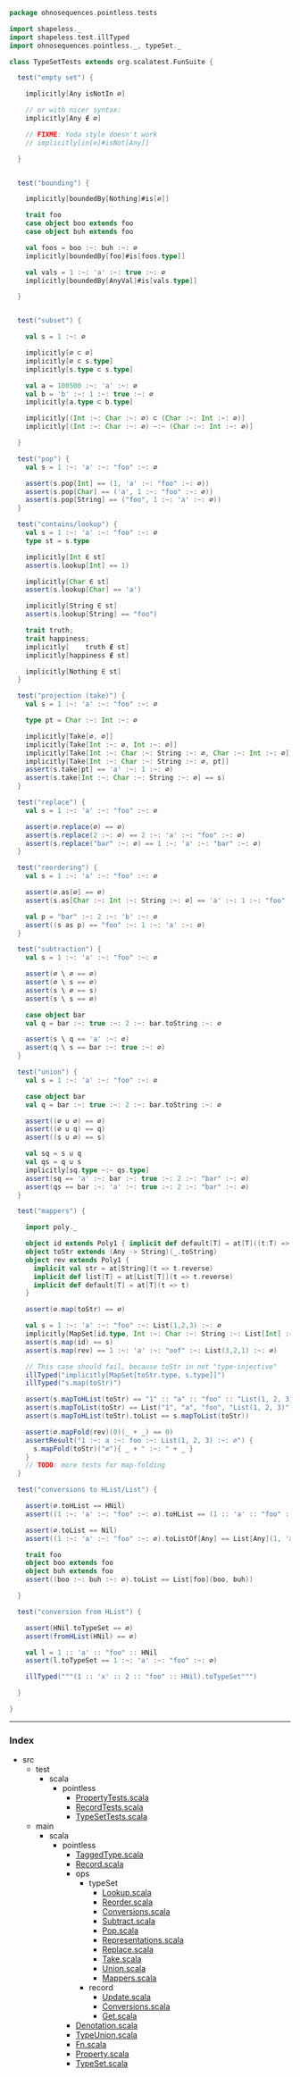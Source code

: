 
```scala
package ohnosequences.pointless.tests

import shapeless._
import shapeless.test.illTyped
import ohnosequences.pointless._, typeSet._

class TypeSetTests extends org.scalatest.FunSuite {

  test("empty set") {

    implicitly[Any isNotIn ∅]

    // or with nicer syntax:
    implicitly[Any ∉ ∅]

    // FIXME: Yoda style doesn't work
    // implicitly[in[∅]#isNot[Any]]

  }


  test("bounding") {

    implicitly[boundedBy[Nothing]#is[∅]]

    trait foo
    case object boo extends foo
    case object buh extends foo

    val foos = boo :~: buh :~: ∅
    implicitly[boundedBy[foo]#is[foos.type]]

    val vals = 1 :~: 'a' :~: true :~: ∅
    implicitly[boundedBy[AnyVal]#is[vals.type]]

  }


  test("subset") {

    val s = 1 :~: ∅

    implicitly[∅ ⊂ ∅]
    implicitly[∅ ⊂ s.type]
    implicitly[s.type ⊂ s.type]

    val a = 100500 :~: 'a' :~: ∅
    val b = 'b' :~: 1 :~: true :~: ∅
    implicitly[a.type ⊂ b.type]

    implicitly[(Int :~: Char :~: ∅) ⊂ (Char :~: Int :~: ∅)]
    implicitly[(Int :~: Char :~: ∅) ~:~ (Char :~: Int :~: ∅)]

  }

  test("pop") {
    val s = 1 :~: 'a' :~: "foo" :~: ∅

    assert(s.pop[Int] == (1, 'a' :~: "foo" :~: ∅))
    assert(s.pop[Char] == ('a', 1 :~: "foo" :~: ∅))
    assert(s.pop[String] == ("foo", 1 :~: 'a' :~: ∅))
  }

  test("contains/lookup") {
    val s = 1 :~: 'a' :~: "foo" :~: ∅
    type st = s.type

    implicitly[Int ∈ st]
    assert(s.lookup[Int] == 1)

    implicitly[Char ∈ st]
    assert(s.lookup[Char] == 'a')

    implicitly[String ∈ st]
    assert(s.lookup[String] == "foo")

    trait truth;
    trait happiness;
    implicitly[    truth ∉ st]
    implicitly[happiness ∉ st]

    implicitly[Nothing ∈ st]
  }

  test("projection (take)") {
    val s = 1 :~: 'a' :~: "foo" :~: ∅

    type pt = Char :~: Int :~: ∅

    implicitly[Take[∅, ∅]]
    implicitly[Take[Int :~: ∅, Int :~: ∅]]
    implicitly[Take[Int :~: Char :~: String :~: ∅, Char :~: Int :~: ∅]]
    implicitly[Take[Int :~: Char :~: String :~: ∅, pt]]
    assert(s.take[pt] == 'a' :~: 1 :~: ∅)
    assert(s.take[Int :~: Char :~: String :~: ∅] == s)
  }

  test("replace") {
    val s = 1 :~: 'a' :~: "foo" :~: ∅

    assert(∅.replace(∅) == ∅)
    assert(s.replace(2 :~: ∅) == 2 :~: 'a' :~: "foo" :~: ∅)
    assert(s.replace("bar" :~: ∅) == 1 :~: 'a' :~: "bar" :~: ∅)
  }

  test("reordering") {
    val s = 1 :~: 'a' :~: "foo" :~: ∅

    assert(∅.as[∅] == ∅)
    assert(s.as[Char :~: Int :~: String :~: ∅] == 'a' :~: 1 :~: "foo" :~: ∅)

    val p = "bar" :~: 2 :~: 'b' :~: ∅
    assert((s as p) == "foo" :~: 1 :~: 'a' :~: ∅)
  }

  test("subtraction") {
    val s = 1 :~: 'a' :~: "foo" :~: ∅

    assert(∅ \ ∅ == ∅)
    assert(∅ \ s == ∅)
    assert(s \ ∅ == s)
    assert(s \ s == ∅)

    case object bar
    val q = bar :~: true :~: 2 :~: bar.toString :~: ∅

    assert(s \ q == 'a' :~: ∅)
    assert(q \ s == bar :~: true :~: ∅)
  }

  test("union") {
    val s = 1 :~: 'a' :~: "foo" :~: ∅

    case object bar
    val q = bar :~: true :~: 2 :~: bar.toString :~: ∅

    assert((∅ ∪ ∅) == ∅)
    assert((∅ ∪ q) == q)
    assert((s ∪ ∅) == s)

    val sq = s ∪ q
    val qs = q ∪ s
    implicitly[sq.type ~:~ qs.type]
    assert(sq == 'a' :~: bar :~: true :~: 2 :~: "bar" :~: ∅)
    assert(qs == bar :~: 'a' :~: true :~: 2 :~: "bar" :~: ∅)
  }

  test("mappers") {

    import poly._

    object id extends Poly1 { implicit def default[T] = at[T]((t:T) => t) }
    object toStr extends (Any -> String)(_.toString)
    object rev extends Poly1 { 
      implicit val str = at[String](t => t.reverse)
      implicit def list[T] = at[List[T]](t => t.reverse)
      implicit def default[T] = at[T](t => t)
    }

    assert(∅.map(toStr) == ∅)

    val s = 1 :~: 'a' :~: "foo" :~: List(1,2,3) :~: ∅
    implicitly[MapSet[id.type, Int :~: Char :~: String :~: List[Int] :~: ∅]]
    assert(s.map(id) == s)
    assert(s.map(rev) == 1 :~: 'a' :~: "oof" :~: List(3,2,1) :~: ∅)

    // This case should fail, because toStr in not "type-injective"
    illTyped("implicitly[MapSet[toStr.type, s.type]]")
    illTyped("s.map(toStr)")

    assert(s.mapToHList(toStr) == "1" :: "a" :: "foo" :: "List(1, 2, 3)" :: HNil)
    assert(s.mapToList(toStr) == List("1", "a", "foo", "List(1, 2, 3)"))
    assert(s.mapToHList(toStr).toList == s.mapToList(toStr))

    assert(∅.mapFold(rev)(0)(_ + _) == 0)
    assertResult("1 :~: a :~: foo :~: List(1, 2, 3) :~: ∅") {
      s.mapFold(toStr)("∅"){ _ + " :~: " + _ }
    }
    // TODO: more tests for map-folding
  }

  test("conversions to HList/List") {

    assert(∅.toHList == HNil)
    assert((1 :~: 'a' :~: "foo" :~: ∅).toHList == (1 :: 'a' :: "foo" :: HNil))

    assert(∅.toList == Nil)
    assert((1 :~: 'a' :~: "foo" :~: ∅).toListOf[Any] == List[Any](1, 'a', "foo"))

    trait foo
    object boo extends foo
    object buh extends foo
    assert((boo :~: buh :~: ∅).toList == List[foo](boo, buh))

  }

  test("conversion from HList") {

    assert(HNil.toTypeSet == ∅)
    assert(fromHList(HNil) == ∅)

    val l = 1 :: 'a' :: "foo" :: HNil
    assert(l.toTypeSet == 1 :~: 'a' :~: "foo" :~: ∅)

    illTyped("""(1 :: 'x' :: 2 :: "foo" :: HNil).toTypeSet""")

  }

}

```


------

### Index

+ src
  + test
    + scala
      + pointless
        + [PropertyTests.scala][test/scala/pointless/PropertyTests.scala]
        + [RecordTests.scala][test/scala/pointless/RecordTests.scala]
        + [TypeSetTests.scala][test/scala/pointless/TypeSetTests.scala]
  + main
    + scala
      + pointless
        + [TaggedType.scala][main/scala/pointless/TaggedType.scala]
        + [Record.scala][main/scala/pointless/Record.scala]
        + ops
          + typeSet
            + [Lookup.scala][main/scala/pointless/ops/typeSet/Lookup.scala]
            + [Reorder.scala][main/scala/pointless/ops/typeSet/Reorder.scala]
            + [Conversions.scala][main/scala/pointless/ops/typeSet/Conversions.scala]
            + [Subtract.scala][main/scala/pointless/ops/typeSet/Subtract.scala]
            + [Pop.scala][main/scala/pointless/ops/typeSet/Pop.scala]
            + [Representations.scala][main/scala/pointless/ops/typeSet/Representations.scala]
            + [Replace.scala][main/scala/pointless/ops/typeSet/Replace.scala]
            + [Take.scala][main/scala/pointless/ops/typeSet/Take.scala]
            + [Union.scala][main/scala/pointless/ops/typeSet/Union.scala]
            + [Mappers.scala][main/scala/pointless/ops/typeSet/Mappers.scala]
          + record
            + [Update.scala][main/scala/pointless/ops/record/Update.scala]
            + [Conversions.scala][main/scala/pointless/ops/record/Conversions.scala]
            + [Get.scala][main/scala/pointless/ops/record/Get.scala]
        + [Denotation.scala][main/scala/pointless/Denotation.scala]
        + [TypeUnion.scala][main/scala/pointless/TypeUnion.scala]
        + [Fn.scala][main/scala/pointless/Fn.scala]
        + [Property.scala][main/scala/pointless/Property.scala]
        + [TypeSet.scala][main/scala/pointless/TypeSet.scala]

[test/scala/pointless/PropertyTests.scala]: PropertyTests.scala.md
[test/scala/pointless/RecordTests.scala]: RecordTests.scala.md
[test/scala/pointless/TypeSetTests.scala]: TypeSetTests.scala.md
[main/scala/pointless/TaggedType.scala]: ../../../main/scala/pointless/TaggedType.scala.md
[main/scala/pointless/Record.scala]: ../../../main/scala/pointless/Record.scala.md
[main/scala/pointless/ops/typeSet/Lookup.scala]: ../../../main/scala/pointless/ops/typeSet/Lookup.scala.md
[main/scala/pointless/ops/typeSet/Reorder.scala]: ../../../main/scala/pointless/ops/typeSet/Reorder.scala.md
[main/scala/pointless/ops/typeSet/Conversions.scala]: ../../../main/scala/pointless/ops/typeSet/Conversions.scala.md
[main/scala/pointless/ops/typeSet/Subtract.scala]: ../../../main/scala/pointless/ops/typeSet/Subtract.scala.md
[main/scala/pointless/ops/typeSet/Pop.scala]: ../../../main/scala/pointless/ops/typeSet/Pop.scala.md
[main/scala/pointless/ops/typeSet/Representations.scala]: ../../../main/scala/pointless/ops/typeSet/Representations.scala.md
[main/scala/pointless/ops/typeSet/Replace.scala]: ../../../main/scala/pointless/ops/typeSet/Replace.scala.md
[main/scala/pointless/ops/typeSet/Take.scala]: ../../../main/scala/pointless/ops/typeSet/Take.scala.md
[main/scala/pointless/ops/typeSet/Union.scala]: ../../../main/scala/pointless/ops/typeSet/Union.scala.md
[main/scala/pointless/ops/typeSet/Mappers.scala]: ../../../main/scala/pointless/ops/typeSet/Mappers.scala.md
[main/scala/pointless/ops/record/Update.scala]: ../../../main/scala/pointless/ops/record/Update.scala.md
[main/scala/pointless/ops/record/Conversions.scala]: ../../../main/scala/pointless/ops/record/Conversions.scala.md
[main/scala/pointless/ops/record/Get.scala]: ../../../main/scala/pointless/ops/record/Get.scala.md
[main/scala/pointless/Denotation.scala]: ../../../main/scala/pointless/Denotation.scala.md
[main/scala/pointless/TypeUnion.scala]: ../../../main/scala/pointless/TypeUnion.scala.md
[main/scala/pointless/Fn.scala]: ../../../main/scala/pointless/Fn.scala.md
[main/scala/pointless/Property.scala]: ../../../main/scala/pointless/Property.scala.md
[main/scala/pointless/TypeSet.scala]: ../../../main/scala/pointless/TypeSet.scala.md